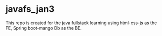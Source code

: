 # javafs_jan3
This repo is created for the java fullstack learning using html-css-js as the FE, Spring boot-mango Db as the BE. 
